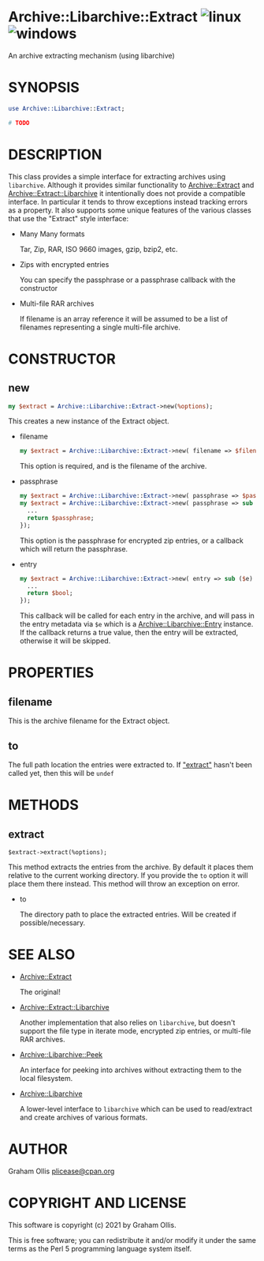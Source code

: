 # Archive::Libarchive::Extract ![linux](https://github.com/uperl/Archive-Libarchive-Extract/workflows/linux/badge.svg) ![windows](https://github.com/uperl/Archive-Libarchive-Extract/workflows/windows/badge.svg)

An archive extracting mechanism (using libarchive)

# SYNOPSIS

```perl
use Archive::Libarchive::Extract;

# TODO
```

# DESCRIPTION

This class provides a simple interface for extracting archives using `libarchive`.  Although it provides similar
functionality to [Archive::Extract](https://metacpan.org/pod/Archive::Extract) and [Archive::Extract::Libarchive](https://metacpan.org/pod/Archive::Extract::Libarchive) it intentionally does not provide a
compatible interface.  In particular it tends to throw exceptions instead tracking errors as a property.
It also supports some unique features of the various classes that use the "Extract" style interface:

- Many Many formats

    Tar, Zip, RAR, ISO 9660 images, gzip, bzip2, etc.

- Zips with encrypted entries

    You can specify the passphrase or a passphrase callback with the constructor

- Multi-file RAR archives

    If filename is an array reference it will be assumed to be a list of filenames
    representing a single multi-file archive.

# CONSTRUCTOR

## new

```perl
my $extract = Archive::Libarchive::Extract->new(%options);
```

This creates a new instance of the Extract object.

- filename

    ```perl
    my $extract = Archive::Libarchive::Extract->new( filename => $filename );
    ```

    This option is required, and is the filename of the archive.

- passphrase

    ```perl
    my $extract = Archive::Libarchive::Extract->new( passphrase => $passphrase );
    my $extract = Archive::Libarchive::Extract->new( passphrase => sub {
      ...
      return $passphrase;
    });
    ```

    This option is the passphrase for encrypted zip entries, or a
    callback which will return the passphrase.

- entry

    ```perl
    my $extract = Archive::Libarchive::Extract->new( entry => sub ($e) {
      ...
      return $bool;
    });
    ```

    This callback will be called for each entry in the archive, and will pass in the
    entry metadata via `$e` which is a [Archive::Libarchive::Entry](https://metacpan.org/pod/Archive::Libarchive::Entry) instance.  If the
    callback returns a true value, then the entry will be extracted, otherwise it will
    be skipped.

# PROPERTIES

## filename

This is the archive filename for the Extract object.

## to

The full path location the entries were extracted to.  If ["extract"](#extract) hasn't been called yet,
then this will be `undef`

# METHODS

## extract

```
$extract->extract(%options);
```

This method extracts the entries from the archive.  By default
it places them relative to the current working directory.  If
you provide the `to` option it will place them there instead.
This method will throw an exception on error.

- to

    The directory path to place the extracted entries.  Will be
    created if possible/necessary.

# SEE ALSO

- [Archive::Extract](https://metacpan.org/pod/Archive::Extract)

    The original!

- [Archive::Extract::Libarchive](https://metacpan.org/pod/Archive::Extract::Libarchive)

    Another implementation that also relies on `libarchive`, but doesn't support
    the file type in iterate mode, encrypted zip entries, or multi-file RAR archives.

- [Archive::Libarchive::Peek](https://metacpan.org/pod/Archive::Libarchive::Peek)

    An interface for peeking into archives without extracting them to the local filesystem.

- [Archive::Libarchive](https://metacpan.org/pod/Archive::Libarchive)

    A lower-level interface to `libarchive` which can be used to read/extract and create
    archives of various formats.

# AUTHOR

Graham Ollis <plicease@cpan.org>

# COPYRIGHT AND LICENSE

This software is copyright (c) 2021 by Graham Ollis.

This is free software; you can redistribute it and/or modify it under
the same terms as the Perl 5 programming language system itself.
